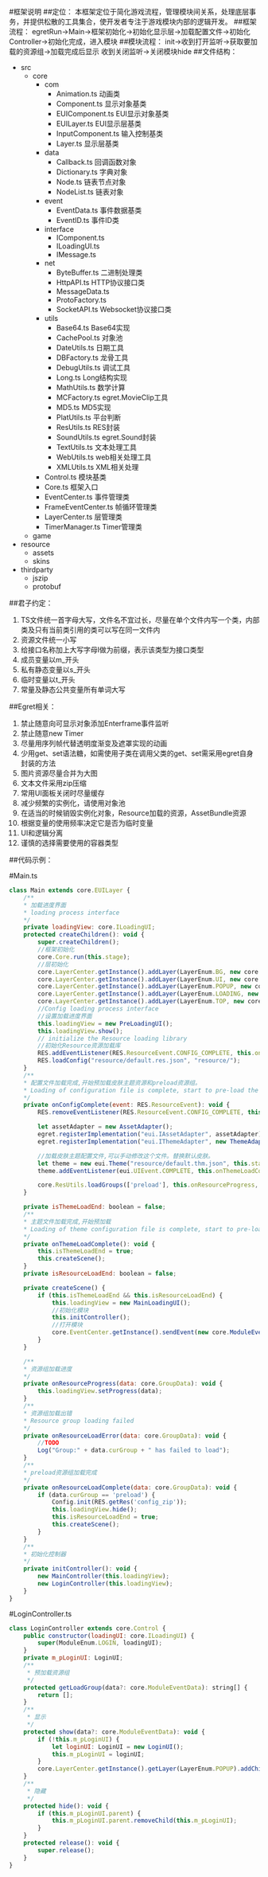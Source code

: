 #框架说明
##定位：
本框架定位于简化游戏流程，管理模块间关系，处理底层事务，并提供松散的工具集合，使开发者专注于游戏模块内部的逻辑开发。
##框架流程：
egretRun->Main->框架初始化->初始化显示层->加载配置文件->初始化Controller->初始化完成，进入模块
##模块流程：
init->收到打开监听->获取要加载的资源组->加载完成后显示
收到关闭监听->关闭模块hide
##文件结构：
+ src
    + core
        + com
            + Animation.ts 				动画类
            + Component.ts				显示对象基类
            + EUIComponent.ts			EUI显示对象基类
            + EUILayer.ts				EUI显示层基类
            + InputComponent.ts			输入控制基类
            + Layer.ts					显示层基类
        + data
            + Callback.ts				回调函数对象
            + Dictionary.ts				字典对象
            + Node.ts					链表节点对象
            + NodeList.ts				链表对象
        + event
            + EventData.ts				事件数据基类
            + EventID.ts				事件ID类
        + interface
            + IComponent.ts				
            + ILoadingUI.ts
            + IMessage.ts
        + net
            + ByteBuffer.ts				二进制处理类
            + HttpAPI.ts				HTTP协议接口类
            + MessageData.ts			
            + ProtoFactory.ts
            + SocketAPI.ts				Websocket协议接口类
        + utils
            + Base64.ts					Base64实现
            + CachePool.ts				对象池
            + DateUtils.ts				日期工具
            + DBFactory.ts				龙骨工具
            + DebugUtils.ts				调试工具
            + Long.ts					Long结构实现
            + MathUtils.ts				数学计算
            + MCFactory.ts				egret.MovieClip工具
            + MD5.ts					MD5实现
            + PlatUtils.ts				平台判断
            + ResUtils.ts				RES封装
            + SoundUtils.ts				egret.Sound封装
            + TextUtils.ts				文本处理工具
            + WebUtils.ts				web相关处理工具
            + XMLUtils.ts				XML相关处理
        + Control.ts					模块基类
        + Core.ts						框架入口
        + EventCenter.ts				事件管理类
        + FrameEventCenter.ts			帧循环管理类
        + LayerCenter.ts				层管理类
        + TimerManager.ts				Timer管理类
    + game
+ resource
    + assets
    + skins
+ thirdparty
    + jszip
    + protobuf

##君子约定：
1.  TS文件统一首字母大写，文件名不宜过长，尽量在单个文件内写一个类，内部类及只有当前类引用的类可以写在同一文件内
2.  资源文件统一小写
3.  给接口名称加上大写字母I做为前缀，表示该类型为接口类型
4.	成员变量以m_开头
5.	私有静态变量以s_开头
6.	临时变量以t_开头
7.  常量及静态公共变量所有单词大写

##Egret相关：
1.	禁止随意向可显示对象添加Enterframe事件监听
2.	禁止随意new Timer
3.	尽量用序列帧代替透明度渐变及遮罩实现的动画
4.	少用get、set语法糖，如需使用子类在调用父类的get、set需采用egret自身封装的方法
5.	图片资源尽量合并为大图
6.	文本文件采用zip压缩
7.	常用UI面板关闭时尽量缓存
8.	减少频繁的实例化，请使用对象池
9.	在适当的时候销毁实例化对象，Resource加载的资源，AssetBundle资源
10.	根据变量的使用频率决定它是否为临时变量
11.	UI和逻辑分离
12.	谨慎的选择需要使用的容器类型

##代码示例：

#Main.ts
```javascript
class Main extends core.EUILayer {
    /**
    * 加载进度界面
    * loading process interface
    */
    private loadingView: core.ILoadingUI;
    protected createChildren(): void {
        super.createChildren();
        //框架初始化
        core.Core.run(this.stage);
        //层初始化
        core.LayerCenter.getInstance().addLayer(LayerEnum.BG, new core.Layer());
        core.LayerCenter.getInstance().addLayer(LayerEnum.UI, new core.EUILayer());
        core.LayerCenter.getInstance().addLayer(LayerEnum.POPUP, new core.Layer());
        core.LayerCenter.getInstance().addLayer(LayerEnum.LOADING, new core.EUILayer());
        core.LayerCenter.getInstance().addLayer(LayerEnum.TOP, new core.Layer());
        //Config loading process interface
        //设置加载进度界面
        this.loadingView = new PreLoadingUI();
        this.loadingView.show();
        // initialize the Resource loading library
        //初始化Resource资源加载库
        RES.addEventListener(RES.ResourceEvent.CONFIG_COMPLETE, this.onConfigComplete, this);
        RES.loadConfig("resource/default.res.json", "resource/");
    }
    /**
    * 配置文件加载完成,开始预加载皮肤主题资源和preload资源组。
    * Loading of configuration file is complete, start to pre-load the theme configuration file and the preload resource group
    */
    private onConfigComplete(event: RES.ResourceEvent): void {
        RES.removeEventListener(RES.ResourceEvent.CONFIG_COMPLETE, this.onConfigComplete, this);

        let assetAdapter = new AssetAdapter();
        egret.registerImplementation("eui.IAssetAdapter", assetAdapter);
        egret.registerImplementation("eui.IThemeAdapter", new ThemeAdapter());

        //加载皮肤主题配置文件,可以手动修改这个文件。替换默认皮肤。
        let theme = new eui.Theme("resource/default.thm.json", this.stage);
        theme.addEventListener(eui.UIEvent.COMPLETE, this.onThemeLoadComplete, this);

        core.ResUtils.loadGroups(['preload'], this.onResourceProgress, this.onResourceLoadError, this.onResourceLoadComplete, this);
    }

    private isThemeLoadEnd: boolean = false;
    /**
    * 主题文件加载完成,开始预加载
    * Loading of theme configuration file is complete, start to pre-load the 
    */
    private onThemeLoadComplete(): void {
        this.isThemeLoadEnd = true;
        this.createScene();
    }
    private isResourceLoadEnd: boolean = false;

    private createScene() {
        if (this.isThemeLoadEnd && this.isResourceLoadEnd) {
            this.loadingView = new MainLoadingUI();
            //初始化模块
            this.initController();
            //打开模块
            core.EventCenter.getInstance().sendEvent(new core.ModuleEventData(core.EventID.MODULE_SHOW, ModuleEnum.LOGIN));
        }
    }

    /**
    * 资源组加载进度
    */
    private onResourceProgress(data: core.GroupData): void {
        this.loadingView.setProgress(data);
    }
    /**
    * 资源组加载出错
    * Resource group loading failed
    */
    private onResourceLoadError(data: core.GroupData): void {
        //TODO
        Log("Group:" + data.curGroup + " has failed to load");
    }
    /**
    * preload资源组加载完成
    */
    private onResourceLoadComplete(data: core.GroupData): void {
        if (data.curGroup == 'preload') {
            Config.init(RES.getRes('config_zip'));
            this.loadingView.hide();
            this.isResourceLoadEnd = true;
            this.createScene();
        }
    }
    /**
    * 初始化控制器
    */
    private initController(): void { 
        new MainController(this.loadingView);
        new LoginController(this.loadingView);
    }
}
```

#LoginController.ts
```javascript
class LoginController extends core.Control {
	public constructor(loadingUI: core.ILoadingUI) {
		super(ModuleEnum.LOGIN, loadingUI);
	}
	private m_pLoginUI: LoginUI;
	/**
	 * 预加载资源组
	 */
	protected getLoadGroup(data?: core.ModuleEventData): string[] {
		return [];
	}
	/**
	 * 显示
	 */
	protected show(data?: core.ModuleEventData): void {
		if (!this.m_pLoginUI) {
			let loginUI: LoginUI = new LoginUI();
			this.m_pLoginUI = loginUI;
		}
		core.LayerCenter.getInstance().getLayer(LayerEnum.POPUP).addChild(this.m_pLoginUI);
	}
	/**
	 * 隐藏
	 */
	protected hide(): void {
		if (this.m_pLoginUI.parent) {
			this.m_pLoginUI.parent.removeChild(this.m_pLoginUI);
		}
	}
	protected release(): void {
		super.release();
	}
}
```